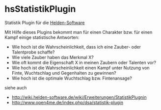 # hsStatistikPlugin
Statistik Plugin für die [Helden-Software](http://www.helden-software.de)

Mit Hilfe dieses Plugins bekommt man für einen Charakter bzw. für einen Kampf einige statistische Antworten:

* Wie hoch ist die Wahrscheinlichkeit, dass ich eine Zauber- oder Talentprobe schaffe?
* Wie viele Zauber haben das Merkmal X?
* Wie oft kommt die Eigenschaft X in meinen Zaubern oder Talenten vor?
* Wie hoch ist die Wahrscheinlichkeit einen Kampf  unter Nutzung von Finte, Wuchtschlag und Gegenhalten zu gewinnen?
* Wie hoch ist die optimale Wuchtschlag bzw. Fintenansage?




siehe auch 
* http://wiki.helden-software.de/wiki/Erweiterungen/StatistikPlugnin
* http://www.open4me.de/index.php/dsa/statistik-plugin   

